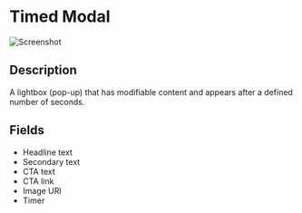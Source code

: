 # Timed Modal

![Screenshot](https://github.com/optimizely/extension-library/tree/master/Extensions/Editor%20Extensions/Timed%20Modal/screenshot.png)

## Description

A lightbox (pop-up) that has modifiable content and appears after a defined number of seconds. 

## Fields

* Headline text
* Secondary text
* CTA text
* CTA link
* Image URl
* Timer
